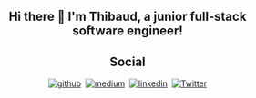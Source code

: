 ## <div align="center">Hi there 👋 I'm Thibaud, a junior full-stack software engineer!</div>

<!-- <div align="center"><img height="150" src="https://github-readme-stats.vercel.app/api?username=ThibaudP&theme=dark&show_icons=true&hide=stars,prs,issues"></div> -->
<!-- <div align="center"><img height="170" src="https://github-readme-stats.vercel.app/api/top-langs/?username=ThibaudP&layout=compact&theme=dark&langs_count=6"></div> -->

## <div align="center">Social</div>

<div align="center">
  <a href="https://github.com/ThibaudP" target="_blank"><img src=https://img.shields.io/badge/github-%2324292e.svg?&style=for-the-badge&logo=github&logoColor=white alt=github style="margin-bottom: 5px;" /></a>&nbsp;
  <a href="https://medium.com/@thibaudponcin/" target="_blank"><img src=https://img.shields.io/badge/medium-%23292929.svg?&style=for-the-badge&logo=medium&logoColor=white alt=medium style="margin-bottom: 5px;" /></a>&nbsp;
  <a href="https://www.linkedin.com/in/thibaudponcin/" target="_blank"><img src=https://img.shields.io/badge/linkedin-%231E77B5.svg?&style=for-the-badge&logo=linkedin&logoColor=white alt=linkedin style="margin-bottom: 5px;" /></a>&nbsp;
  <a href="https://twitter.com/ThibaudPoncin"><img alt="Twitter" src="https://img.shields.io/badge/Twitter-1DA1F2?logo=twitter&logoColor=white&style=for-the-badge"/></a>
</div>
